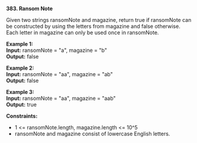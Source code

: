 **383. Ransom Note**  

Given two strings ransomNote and magazine, return true if ransomNote can be constructed by using the letters from magazine and false otherwise.  
Each letter in magazine can only be used once in ransomNote.  

**Example 1:**  
**Input:** ransomNote = "a", magazine = "b"  
**Output:** false  

**Example 2:**  
**Input:** ransomNote = "aa", magazine = "ab"  
**Output:** false  

**Example 3:**  
**Input:** ransomNote = "aa", magazine = "aab"  
**Output:** true  

**Constraints:**
- 1 <= ransomNote.length, magazine.length <= 10^5
- ransomNote and magazine consist of lowercase English letters.